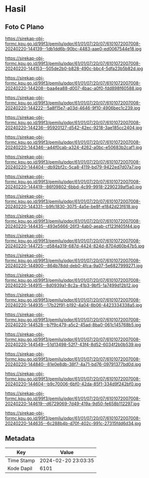 # Hasil

## Foto C Plano

https://sirekap-obj-formc.kpu.go.id/99f3/pemilu/pdpr/61/01/07/20/07/6101072007008-20240220-144139--1db1dd6b-90bc-4483-aae0-ed0067544e18.jpg

https://sirekap-obj-formc.kpu.go.id/99f3/pemilu/pdpr/61/01/07/20/07/6101072007008-20240220-144153--505de2b0-b828-490c-bbc4-5dfa23b5b82d.jpg

https://sirekap-obj-formc.kpu.go.id/99f3/pemilu/pdpr/61/01/07/20/07/6101072007008-20240220-144208--baa4ea88-d007-4bac-a0f0-fdd898f60588.jpg

https://sirekap-obj-formc.kpu.go.id/99f3/pemilu/pdpr/61/01/07/20/07/6101072007008-20240220-144222--5a8f15e7-a03d-4646-9f10-4906bec1c239.jpg

https://sirekap-obj-formc.kpu.go.id/99f3/pemilu/pdpr/61/01/07/20/07/6101072007008-20240220-144236--95920127-d542-42ec-9218-3ae185cc2404.jpg

https://sirekap-obj-formc.kpu.go.id/99f3/pemilu/pdpr/61/01/07/20/07/6101072007008-20240220-144346--a44f0cab-a324-4262-a0bc-e50683b2caf1.jpg

https://sirekap-obj-formc.kpu.go.id/99f3/pemilu/pdpr/61/01/07/20/07/6101072007008-20240220-144404--db92bf2c-5ca8-4119-bd79-9422ed7d07a7.jpg

https://sirekap-obj-formc.kpu.go.id/99f3/pemilu/pdpr/61/01/07/20/07/6101072007008-20240220-144419--86f09802-6bbd-4c99-9918-2290239af5a0.jpg

https://sirekap-obj-formc.kpu.go.id/99f3/pemilu/pdpr/61/01/07/20/07/6101072007008-20240220-144331--b9fc1830-3075-4a5e-be8f-e1842d23f618.jpg

https://sirekap-obj-formc.kpu.go.id/99f3/pemilu/pdpr/61/01/07/20/07/6101072007008-20240220-144435--493e5666-26f3-4ab0-aeab-cf123f405f44.jpg

https://sirekap-obj-formc.kpu.go.id/99f3/pemilu/pdpr/61/01/07/20/07/6101072007008-20240220-144725--d584a319-687d-4424-824d-8704d60b47b5.jpg

https://sirekap-obj-formc.kpu.go.id/99f3/pemilu/pdpr/61/01/07/20/07/6101072007008-20240220-144900--864b78dd-deb0-4fca-9a07-5e6827999271.jpg

https://sirekap-obj-formc.kpu.go.id/99f3/pemilu/pdpr/61/01/07/20/07/6101072007008-20240220-144915--8d0939a1-8c2a-41b3-9bf5-1a7499d12b12.jpg

https://sirekap-obj-formc.kpu.go.id/99f3/pemilu/pdpr/61/01/07/20/07/6101072007008-20240220-144935--17b22f91-b192-4a04-8b06-4423334338a5.jpg

https://sirekap-obj-formc.kpu.go.id/99f3/pemilu/pdpr/61/01/07/20/07/6101072007008-20240220-144528--b7f9c479-a5c2-45ad-8ba0-061c145768b5.jpg

https://sirekap-obj-formc.kpu.go.id/99f3/pemilu/pdpr/61/01/07/20/07/6101072007008-20240220-144549--51d13498-52f7-43f4-8d52-6034f2b0b539.jpg

https://sirekap-obj-formc.kpu.go.id/99f3/pemilu/pdpr/61/01/07/20/07/6101072007008-20240220-144840--81e0e8db-38f7-4a71-bd76-09791377bd0d.jpg

https://sirekap-obj-formc.kpu.go.id/99f3/pemilu/pdpr/61/01/07/20/07/6101072007008-20240220-144604--b9c70006-6bf0-42da-85f1-334d9f242bf0.jpg

https://sirekap-obj-formc.kpu.go.id/99f3/pemilu/pdpr/61/01/07/20/07/6101072007008-20240220-144619--d6729069-7d49-419a-9d50-fe658b112297.jpg

https://sirekap-obj-formc.kpu.go.id/99f3/pemilu/pdpr/61/01/07/20/07/6101072007008-20240220-144635--6c288b4b-d70f-402c-991c-27315fdd6d34.jpg


## Metadata

| Key        | Value               |
| ---------- | ------------------- |
| Time Stamp | 2024-02-20 23:03:35 |
| Kode Dapil | 6101                |



